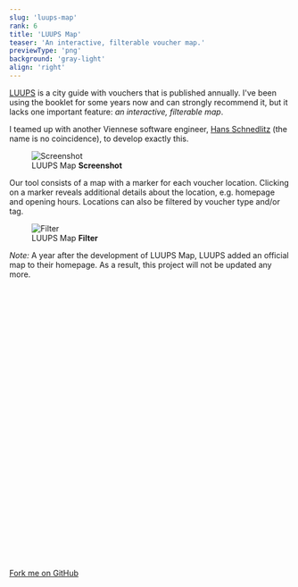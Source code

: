 ```yaml
---
slug: 'luups-map'
rank: 6
title: 'LUUPS Map'
teaser: 'An interactive, filterable voucher map.'
previewType: 'png'
background: 'gray-light'
align: 'right'
---
```


<a href="https://www.luups.net/">LUUPS</a> is a city guide with vouchers that is
published annually. I've been using the booklet for some years now and can strongly recommend
it, but it lacks one important feature: <em>an interactive, filterable map</em>.

I teamed up with another Viennese software engineer,
<a href="https://github.com/hschne">Hans&nbsp;Schnedlitz</a> (the name is no coincidence),
to develop exactly this.

<figure>
<img src="projects/luups-map/map.png" alt="Screenshot"/>
<figcaption>LUUPS Map <strong>Screenshot</strong></figcaption>
</figure>

Our tool consists of a map with a marker for each voucher location. Clicking on a marker reveals
additional details about the location, e.g. homepage and opening hours. Locations can also be filtered
by voucher type and/or tag.


<figure class="right">
<img src="projects/luups-map/filter.png" alt="Filter"/>
<figcaption>LUUPS Map <strong>Filter</strong></figcaption>
</figure>

*Note:* A year after the development of LUUPS Map, LUUPS added an official map to their homepage. As a result,
this project will not be updated any more.


<section class="meta-links">
    <a href="https://github.com/Team-LANS/luups-map">
    <svg viewBox="0 0 24 24" class="icon"><use xlink:href="icons/sprite.svg#github"/></svg>
    Fork me on GitHub
    <svg viewBox="0 0 24 24" class="icon"><use xlink:href="icons/sprite.svg#arrow-right"/></svg>
    </a>
</section>

